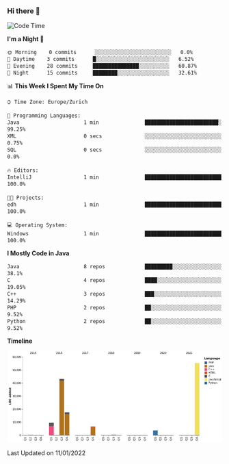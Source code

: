 ### Hi there 👋

<!--START_SECTION:waka-->
![Code Time](http://img.shields.io/badge/Code%20Time-3%2C309%20hrs%2017%20mins-blue)

**I'm a Night 🦉** 

```text
🌞 Morning    0 commits      ░░░░░░░░░░░░░░░░░░░░░░░░░   0.0% 
🌆 Daytime    3 commits      █░░░░░░░░░░░░░░░░░░░░░░░░   6.52% 
🌃 Evening    28 commits     ███████████████░░░░░░░░░░   60.87% 
🌙 Night      15 commits     ████████░░░░░░░░░░░░░░░░░   32.61%

```


📊 **This Week I Spent My Time On** 

```text
⌚︎ Time Zone: Europe/Zurich

💬 Programming Languages: 
Java                     1 min               ████████████████████████░   99.25% 
XML                      0 secs              ░░░░░░░░░░░░░░░░░░░░░░░░░   0.75% 
SQL                      0 secs              ░░░░░░░░░░░░░░░░░░░░░░░░░   0.0%

🔥 Editors: 
IntelliJ                 1 min               █████████████████████████   100.0%

🐱‍💻 Projects: 
edh                      1 min               █████████████████████████   100.0%

💻 Operating System: 
Windows                  1 min               █████████████████████████   100.0%

```

**I Mostly Code in Java** 

```text
Java                     8 repos             █████████░░░░░░░░░░░░░░░░   38.1% 
C                        4 repos             ████░░░░░░░░░░░░░░░░░░░░░   19.05% 
C++                      3 repos             ███░░░░░░░░░░░░░░░░░░░░░░   14.29% 
PHP                      2 repos             ██░░░░░░░░░░░░░░░░░░░░░░░   9.52% 
Python                   2 repos             ██░░░░░░░░░░░░░░░░░░░░░░░   9.52%

```


**Timeline**

![Chart not found](https://raw.githubusercontent.com/JimR21/JimR21/master/charts/bar_graph.png) 


 Last Updated on 11/01/2022
<!--END_SECTION:waka-->

<!--
**JimR21/JimR21** is a ✨ _special_ ✨ repository because its `README.md` (this file) appears on your GitHub profile.

Here are some ideas to get you started:

- 🔭 I’m currently working on ...
- 🌱 I’m currently learning ...
- 👯 I’m looking to collaborate on ...
- 🤔 I’m looking for help with ...
- 💬 Ask me about ...
- 📫 How to reach me: ...
- 😄 Pronouns: ...
- ⚡ Fun fact: ...
-->
